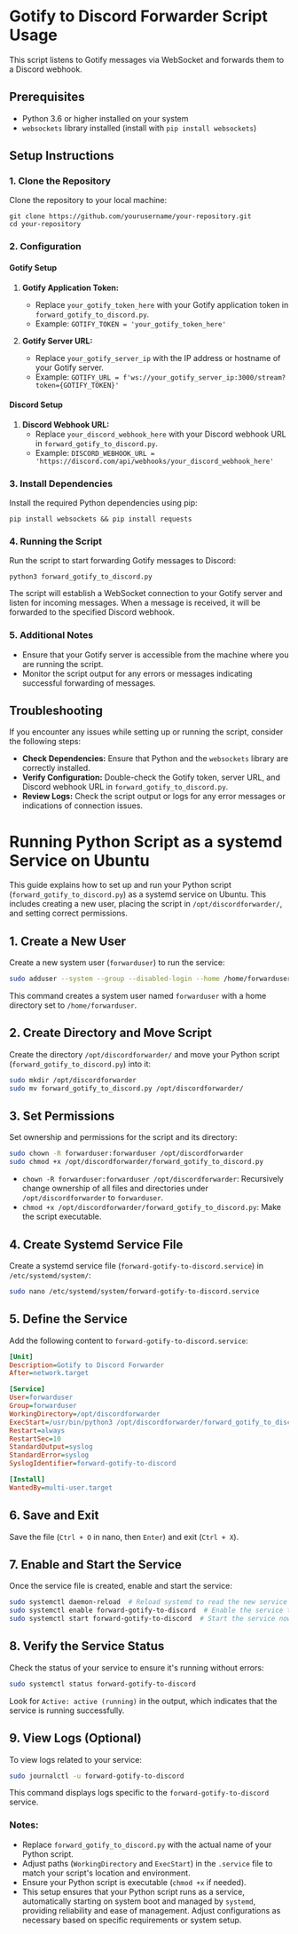 # Gotify to Discord Forwarder Script Usage

This script listens to Gotify messages via WebSocket and forwards them to a Discord webhook.

## Prerequisites

- Python 3.6 or higher installed on your system
- `websockets` library installed (install with `pip install websockets`)

## Setup Instructions

### 1. Clone the Repository

Clone the repository to your local machine:

```
git clone https://github.com/yourusername/your-repository.git
cd your-repository
```

### 2. Configuration

#### Gotify Setup

1. **Gotify Application Token:**
   - Replace `your_gotify_token_here` with your Gotify application token in `forward_gotify_to_discord.py`.
   - Example: `GOTIFY_TOKEN = 'your_gotify_token_here'`

2. **Gotify Server URL:**
   - Replace `your_gotify_server_ip` with the IP address or hostname of your Gotify server.
   - Example: `GOTIFY_URL = f'ws://your_gotify_server_ip:3000/stream?token={GOTIFY_TOKEN}'`

#### Discord Setup

1. **Discord Webhook URL:**
   - Replace `your_discord_webhook_here` with your Discord webhook URL in `forward_gotify_to_discord.py`.
   - Example: `DISCORD_WEBHOOK_URL = 'https://discord.com/api/webhooks/your_discord_webhook_here'`

### 3. Install Dependencies

Install the required Python dependencies using pip:

```
pip install websockets && pip install requests
```

### 4. Running the Script

Run the script to start forwarding Gotify messages to Discord:

```
python3 forward_gotify_to_discord.py
```

The script will establish a WebSocket connection to your Gotify server and listen for incoming messages. When a message is received, it will be forwarded to the specified Discord webhook.

### 5. Additional Notes

- Ensure that your Gotify server is accessible from the machine where you are running the script.
- Monitor the script output for any errors or messages indicating successful forwarding of messages.

## Troubleshooting

If you encounter any issues while setting up or running the script, consider the following steps:

- **Check Dependencies:** Ensure that Python and the `websockets` library are correctly installed.
- **Verify Configuration:** Double-check the Gotify token, server URL, and Discord webhook URL in `forward_gotify_to_discord.py`.
- **Review Logs:** Check the script output or logs for any error messages or indications of connection issues.


# Running Python Script as a systemd Service on Ubuntu

This guide explains how to set up and run your Python script (`forward_gotify_to_discord.py`) as a systemd service on Ubuntu. This includes creating a new user, placing the script in `/opt/discordforwarder/`, and setting correct permissions.

## 1. Create a New User

Create a new system user (`forwarduser`) to run the service:

```sh
sudo adduser --system --group --disabled-login --home /home/forwarduser forwarduser
```

This command creates a system user named `forwarduser` with a home directory set to `/home/forwarduser`.

## 2. Create Directory and Move Script

Create the directory `/opt/discordforwarder/` and move your Python script (`forward_gotify_to_discord.py`) into it:

```sh
sudo mkdir /opt/discordforwarder
sudo mv forward_gotify_to_discord.py /opt/discordforwarder/
```

## 3. Set Permissions

Set ownership and permissions for the script and its directory:

```sh
sudo chown -R forwarduser:forwarduser /opt/discordforwarder
sudo chmod +x /opt/discordforwarder/forward_gotify_to_discord.py
```

- `chown -R forwarduser:forwarduser /opt/discordforwarder`: Recursively change ownership of all files and directories under `/opt/discordforwarder` to `forwarduser`.
- `chmod +x /opt/discordforwarder/forward_gotify_to_discord.py`: Make the script executable.

## 4. Create Systemd Service File

Create a systemd service file (`forward-gotify-to-discord.service`) in `/etc/systemd/system/`:

```sh
sudo nano /etc/systemd/system/forward-gotify-to-discord.service
```

## 5. Define the Service

Add the following content to `forward-gotify-to-discord.service`:

```ini
[Unit]
Description=Gotify to Discord Forwarder
After=network.target

[Service]
User=forwarduser
Group=forwarduser
WorkingDirectory=/opt/discordforwarder
ExecStart=/usr/bin/python3 /opt/discordforwarder/forward_gotify_to_discord.py
Restart=always
RestartSec=10
StandardOutput=syslog
StandardError=syslog
SyslogIdentifier=forward-gotify-to-discord

[Install]
WantedBy=multi-user.target
```

## 6. Save and Exit

Save the file (`Ctrl + O` in nano, then `Enter`) and exit (`Ctrl + X`).

## 7. Enable and Start the Service

Once the service file is created, enable and start the service:

```sh
sudo systemctl daemon-reload  # Reload systemd to read the new service file
sudo systemctl enable forward-gotify-to-discord  # Enable the service to start on boot
sudo systemctl start forward-gotify-to-discord  # Start the service now
```

## 8. Verify the Service Status

Check the status of your service to ensure it's running without errors:

```sh
sudo systemctl status forward-gotify-to-discord
```

Look for `Active: active (running)` in the output, which indicates that the service is running successfully.

## 9. View Logs (Optional)

To view logs related to your service:

```sh
sudo journalctl -u forward-gotify-to-discord
```

This command displays logs specific to the `forward-gotify-to-discord` service.

### Notes:

- Replace `forward_gotify_to_discord.py` with the actual name of your Python script.
- Adjust paths (`WorkingDirectory` and `ExecStart`) in the `.service` file to match your script's location and environment.
- Ensure your Python script is executable (`chmod +x` if needed).
- This setup ensures that your Python script runs as a service, automatically starting on system boot and managed by `systemd`, providing reliability and ease of management. Adjust configurations as necessary based on specific requirements or system setup.
